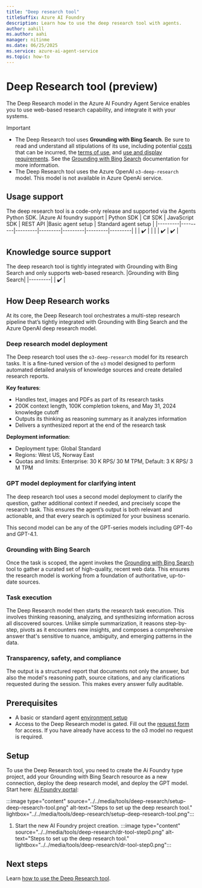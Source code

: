 ```yaml
---
title: "Deep research tool"
titleSuffix: Azure AI Foundry
description: Learn how to use the deep research tool with agents.
author: aahill
ms.author: aahi
manager: nitinme
ms.date: 06/25/2025
ms.service: azure-ai-agent-service
ms.topic: how-to
---
```


# Deep Research tool (preview)

The Deep Research model in the Azure AI Foundry Agent Service enables you to use web-based research capability, and integrate it with your systems.

> [!IMPORTANT]
> * The Deep Research tool uses **Grounding with Bing Search**. Be sure to read and understand all stipulations of its use, including potential [costs](https://www.microsoft.com/bing/apis/grounding-pricing) that can be incurred, the [terms of use](https://www.microsoft.com/bing/apis/grounding-legal), and [use and display requirements](./bing-grounding.md#how-to-display-grounding-with-bing-search-results). See the [Grounding with Bing Search](./bing-grounding.md) documentation for more information.
> * The Deep Research tool uses the Azure OpenAI `o3-deep-research` model. This model is not available in Azure OpenAi service.

## Usage support
The deep research tool is a code-only release and supported via the Agents Python SDK. 
|Azure AI foundry support  | Python SDK |	C# SDK | JavaScript SDK | REST API |Basic agent setup | Standard agent setup |
|---------|---------|---------|---------|---------|---------|---------|
|  | ✔️ |  |  |  | ✔️  | ✔️ |

## Knowledge source support
The deep research tool is tightly integrated with Grounding with Bing Search and only supports web-based research.
|Grounding with Bing Search|
|---------|
| ✔️ | 

## How Deep Research works

At its core, the Deep Research tool orchestrates a multi-step research pipeline that’s tightly integrated with Grounding with Bing Search and the Azure OpenAI deep research model.

### Deep research model deployment

The Deep research tool uses the `o3-deep-research` model for its research tasks. It is a fine-tuned version of the `o3` model designed to perform automated detailed analysis of knowledge sources and create detailed research reports.

**Key features**:
- Handles text, images and PDFs as part of its research tasks
- 200K context length, 100K completion tokens, and May 31, 2024 knowledge cutoff
- Outputs its thinking as reasoning summary as it analyzes information
- Delivers a synthesized report at the end of the research task

**Deployment information**:
- Deployment type: Global Standard
- Regions: West US, Norway East
- Quotas and limits: Enterprise: 30 K RPS/ 30 M TPM, Default: 3 K RPS/ 3 M TPM

### GPT model deployment for clarifying intent

The deep research tool uses a second model deployment to clarify the question, gather additional context if needed, and precisely scope the research task. This ensures the agent’s output is both relevant and actionable, and that every search is optimized for your business scenario.

This second model can be any of the GPT-series models including GPT-4o and GPT-4.1.

### Grounding with Bing Search

Once the task is scoped, the agent invokes the [Grounding with Bing Search](./bing-grounding.md) tool to gather a curated set of high-quality, recent web data. This ensures the research model is working from a foundation of authoritative, up-to-date sources. 

### Task execution

The Deep Research model then starts the research task execution. This involves thinking reasoning, analyzing, and synthesizing information across all discovered sources. Unlike simple summarization, it reasons step-by-step, pivots as it encounters new insights, and composes a comprehensive answer that's sensitive to nuance, ambiguity, and emerging patterns in the data. 

### Transparency, safety, and compliance

The output is a structured report that documents not only the answer, but also the model's reasoning path, source citations, and any clarifications requested during the session. This makes every answer fully auditable.

## Prerequisites
- A basic or standard agent [environment setup](../../environment-setup.md)
- Access to the Deep Research model is gated. Fill out the [request form](https://aka.ms/OAI/deepresearchaccess) for access. If you have already have access to the o3 model no request is required.

## Setup 

To use the Deep Research tool, you need to create the Ai Foundry type project, add your Grounding with Bing Search resource as a new connection, deploy the deep research model, and deploy the GPT model. Start here: [AI Foundry portal](https://ai.azure.com/?cid=learnDocs):

:::image type="content" source="../../media/tools/deep-research/setup-deep-research-tool.png" alt-text="Steps to set up the deep research tool." lightbox="../../media/tools/deep-research/setup-deep-research-tool.png":::

1. Start the new AI Foundry project creation.
   :::image type="content" source="../../media/tools/deep-research/dr-tool-step0.png" alt-text="Steps to set up the deep research tool." lightbox="../../media/tools/deep-research/dr-tool-step0.png":::
   

## Next steps

Learn [how to use the Deep Research tool](./deep-research-samples.md). 
